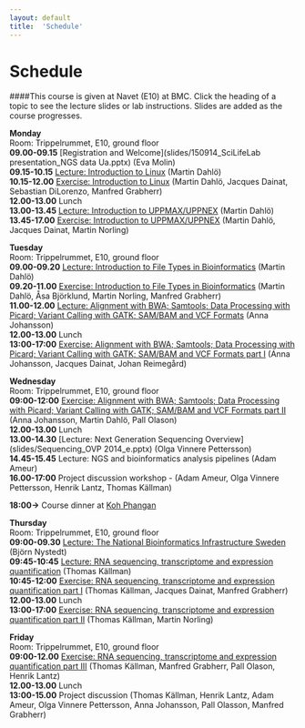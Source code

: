 ```yaml
---
layout: default
title:  'Schedule'
---
```


# Schedule

####This course is given at Navet (E10) at BMC. Click the heading of a topic to see the lecture slides or lab instructions. Slides are added as the course progresses.

**Monday**  
Room: Trippelrummet, E10, ground floor  
**09.00-09.15** [Registration and Welcome](slides/150914_SciLifeLab presentation_NGS data Ua.pptx) (Eva Molin)  
**09.15-10.15** [Lecture: Introduction to Linux](slides/dahlo-linux.pdf) (Martin Dahlö)  
**10.15-12.00** [Exercise: Introduction to Linux](labs/linux-intro) (Martin Dahlö, Jacques Dainat, Sebastian DiLorenzo, Manfred Grabherr)  
**12.00-13.00** Lunch  
**13.00-13.45** [Lecture: Introduction to UPPMAX/UPPNEX](slides/dahlo-uppmax.pdf) (Martin Dahlö)  
**13.45-17.00** [Exercise: Introduction to UPPMAX/UPPNEX](labs/uppmax-intro) (Martin Dahlö, Jacques Dainat, Martin Norling)  

**Tuesday**  
Room: Trippelrummet, E10, ground floor  
**09.00-09.20** [Lecture: Introduction to File Types in Bioinformatics](slides/dahlo-filetypes.pdf) (Martin Dahlö)  
**09.20-11.00** [Exercise: Introduction to File Types in Bioinformatics](labs/filetypes) (Martin Dahlö, Åsa Björklund, Martin Norling, Manfred Grabherr)  
**11.00-12.00** [Lecture: Alignment with BWA; Samtools; Data Processing with Picard; Variant Calling with GATK; SAM/BAM and VCF Formats](slides/NGS_AJ.pdf) (Anna Johansson)  
**12.00-13.00** Lunch   
**13:00-17:00** [Exercise: Alignment with BWA; Samtools; Data Processing with Picard; Variant Calling with GATK; SAM/BAM and VCF Formats part I](labs/resequencing-analysis) (Anna Johansson, Jacques Dainat, Johan Reimegård)  

**Wednesday**  
Room: Trippelrummet, E10, ground floor  
**09:00-12:00** [Exercise: Alignment with BWA; Samtools; Data Processing with Picard; Variant Calling with GATK; SAM/BAM and VCF Formats part II](labs/resequencing-analysis) (Anna Johansson, Martin Dahlö, Pall Olason)   
**12.00-13.00** Lunch  
**13.00-14.30** [Lecture: Next Generation Sequencing Overview](slides/Sequencing_OVP 2014_e.pptx) (Olga Vinnere Pettersson)  
**14.45-15.45** Lecture: NGS and bioinformatics analysis pipelines (Adam Ameur)  
**16.00-17:00** Project discussion workshop - (Adam Ameur, Olga Vinnere Pettersson, Henrik Lantz, Thomas Källman)   

**18:00->** Course dinner at [Koh Phangan](https://www.google.se/maps/place/Restaurang+Koh+Phangan/@59.856845,17.629343,17z/data=!3m1!4b1!4m2!3m1!1s0x465fcbf3d83e6711:0x4b004e395b108348) 

**Thursday**  
Room: Trippelrummet, E10, ground floor  
**09:00-09.30** [Lecture: The National Bioinformatics Infrastructure Sweden](slides/BioinfoPresSep2015.pdf) (Björn Nystedt)  
**09:45-10:45** [Lecture: RNA sequencing, transcriptome and expression quantification](slides/RNAseq.pdf) (Thomas Källman)  
**10:45-12:00** [Exercise: RNA sequencing, transcriptome and expression quantification part I](labs/rnaseqMapping) (Thomas Källman, Jacques Dainat, Manfred Grabherr)   
**12.00-13.00** Lunch  
**13:00-17:00** [Exercise: RNA sequencing, transcriptome and expression quantification part II](labs/rnaseqMapping) (Thomas Källman, Martin Norling)   

**Friday**  
Room: Trippelrummet, E10, ground floor  
**09:00-12.00** [Exercise: RNA sequencing, transcriptome and expression quantification part III](labs/rnaseqDenovo) (Thomas Källman, Manfred Grabherr, Pall Olason, Henrik Lantz)  
**12.00-13.00** Lunch  
**13:00-15.00** Project discussion (Thomas Källman, Henrik Lantz, Adam Ameur, Olga Vinnere Pettersson, Anna Johansson, Pall Olasson, Manfred Grabherr)   
